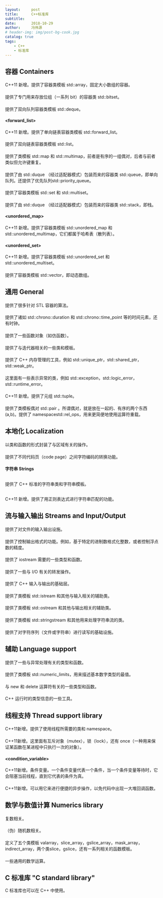 ```yaml
---
layout:     post
title:      C++标准库
subtitle:   
date:       2018-10-29
author:     冯伟源
# header-img: img/post-bg-cook.jpg
catalog: true
tags:
    - C++
    - 标准库
---
```



## 容器 Containers

#### <array>
C++11 新增。提供了容器类模板 std::array，固定大小数组的容器。

#### <bitset>
提供了专门用来存放位组（一系列 bit）的容器类 std::bitset。

#### <deque>
提供了双向队列容器类模板 std::deque。

#### <forward_list>
C++11 新增。提供了单向链表容器类模板 std::forward_list。

#### <list>
提供了双向链表容器类模板 std::list。

#### <map>
提供了类模板 std::map 和 std::multimap，前者是有序的一组偶对，后者与前者类似但允许键重复。

#### <queue>
提供了由 std::duque （经过适配器模式）包装而来的容器类 std::queue，即单向队列。还提供了优先队列std::priority_queue。

#### <set>
提供了容器类模板 std::set 和 std::multiset。

#### <stack>
提供了由 std::duque （经过适配器模式）包装而来的容器类 std::stack，即栈。

#### <unordered_map>
C++11 新增。提供了容器类模板 std::unordered_map 和 std::unordered_multimap，它们都属于哈希表（散列表）。

#### <unordered_set>
C++11 新增。提供了容器类模板 std::unordered_set 和 std::unordered_multiset。

#### <vector>
提供了容器类模板 std::vector，即动态数组。

## 通用 General

#### <algorithm>
提供了很多针对 STL 容器的算法。

#### <chrono>
提供了诸如 std::chrono::duration 和 std::chrono::time_point 等的时间元素，还有时钟。

#### <functional>
提供了一些函数对象（如仿函数）。

#### <iterator>
提供了与迭代器相关的一些类和模板。

#### <memory>
提供了 C++ 内存管理的工具，例如 std::unique_ptr，std::shared_ptr，std::weak_ptr。

#### <stdexcept>
这里面有一些表示异常的类，例如 std::exception，std::logic_error，std::runtime_error。

#### <tuple>
C++11 新增。提供了元组 std::tuple。

#### <utility>
提供了类模板偶对 std::pair 。所谓偶对，就是放在一起的、有序的两个东西 (a,b)。提供了 namespacestd::rel_ops，用来更简便地使用运算符重载。

## 本地化 Localization

#### <locale>
以类和函数的形式封装了与区域有关的操作。

#### <codecvt>
提供了不同代码页（code page）之间字符编码的转换功能。

#### 字符串 Strings

## <string>
提供了 C++ 标准的字符串类和字符串模板。

## <regex>
C++11 新增。提供了用正则表达式进行字符串匹配的功能。

## 流与输入输出 Streams and Input/Output

#### <fstream>
提供了对文件的输入输出设施。

#### <iomanip>
提供了控制输出格式的功能。例如，基于特定的进制数格式化整数，或者控制浮点数的精度。

#### <ios>
提供了 iostream 需要的一些类型和函数。

#### <iosfwd>
提供了一些与 I/O 有关的转发操作。

#### <iostream>
提供了 C++ 输入与输出的基础层。

#### <istream>
提供了类模板 std::istream 和其他与输入相关的辅助类。

#### <ostream>
提供了类模板 std::ostream 和其他与输出相关的辅助类。

#### <sstream>
提供了类模板 std::stringstream 和其他用来处理字符串流的类。

#### <streambuf>
提供了对字符序列（文件或字符串）进行读写的基础设施。

## 辅助 Language support

#### <exception>
提供了一些与异常处理有关的类型和函数。

#### <limits>
提供了类模板 std::numeric_limits，用来描述基本数字类型的最值。

#### <new>
与 new 和 delete 运算符有关的一些类型和函数。

#### <typeinfo>
C++ 运行时的类型信息的一些工具。

## 线程支持 Thread support library

#### <thread>
C++11新增。提供了使用线程所需要的类和 namespace。

#### <mutex>
C++11新增。这里面有互斥对象（mutex），锁（lock），还有 once（一种用来保证某函数在某进程中只执行一次的对象）。

#### <condition_variable>
C++11新增。条件变量。一个条件变量代表一个条件，当一个条件变量等待时，它会阻塞当前线程，直到它代表的条件为真。

#### <future>
C++11新增。可以用它来进行便捷的异步操作，以免代码中出现一大堆回调函数。

## 数学与数值计算 Numerics library

#### <complex>
复数相关。

#### <random>
（伪）随机数相关。

#### <valarray>
定义了五个类模板 valarray，slice_array，gslice_array，mask_array，indirect_array，两个类slice，gslice，还有一系列相关的函数模板。

#### <numeric>
一些通用的数学运算。

## C 标准库 "C standard library"
C 标准库也可以在 C++ 中使用。

